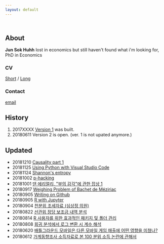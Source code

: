 ```yaml
---
layout: default
---
```


<header> 
<!-- Global site tag (gtag.js) - Google Analytics -->
<script async src="https://www.googletagmanager.com/gtag/js?id=UA-121062878-1"></script>
<script>
  window.dataLayer = window.dataLayer || [];
  function gtag(){dataLayer.push(arguments);}
  gtag('js', new Date());

  gtag('config', 'UA-121062878-1');
</script>
</header>

## About 
**Jun Sok Huhh** lost in economics but still haven't found what i'm looking for, 
PhD in Economics 


### CV 
[Short](https://rawgit.com/anarinsk/anarinsk.github.io/master/cv/short.html)
/ 
[Long](https://rawgit.com/anarinsk/anarinsk.github.io/master/cv/long.html)

### Contact 
[email](mailto:anarinsk@gmail.com)

## History

  1. 2017XXXX [Version 1](http://lostineconomics.netlify.com) was built. 
  2. 20180611 Version 2 is open. (ver. 1 is not upated anymore.)

## Updated 
  * 20181210 [Causality part 1](https://rawcdn.githack.com/anarinsk/public_writing/master/causality/causality_part1.html)
  * 20181125 [Using Python with Visual Studio Code](https://rawcdn.githack.com/anarinsk/public_writing/master/conda_vsc/conda_vsc.html)
  * 20181124 [Shannon's entropy](https://rawcdn.githack.com/anarinsk/public_writing/master/entropy/Entropy.html)
  * 20181002 [p-hacking](https://rawcdn.githack.com/anarinsk/public_writing/master/p_hacking/phacking.html)
  * 20181001 [댄 에리얼리, "부의 감각"에 관한 잡상 1](https://rawcdn.githack.com/anarinsk/public_writing/master/dollars_sense/Ariely_money_1.html)
  * 20180917 [Weighing Problem of Bachet de Méziriac ](https://rawcdn.githack.com/anarinsk/public_writing/master/bachet_scale/main.html)
  * 20180905 [Writing on Github](https://rawcdn.githack.com/anarinsk/public_writing/master/workflow_with_github/main.html)
  * 20180905 [R with Jupyter](https://rawcdn.githack.com/anarinsk/public_writing/master/jupyter_r/main.html)
  * 20180904 [천분위 조세자료 (심상정 의원)](https://github.com/anarinsk/simsangjung/blob/master/README.md)
  * 20180822 [선관위 정당 보조금 내역 분석](https://github.com/anarinsk/korparty_subsidy/blob/master/README.md)
  * 20180814 [R 사용자를 위한 효과적인 패키지 및 폴더 관리](https://rawgit.com/anarinsk/public_writing/master/head-of-r/2018-08-14-head-of-r.html)
  * 20180808 [회귀 분석에서 로그 변환 시 계수 해석](https://rawgit.com/anarinsk/public_writing/master/logtransformation/2018-08-07-logwithlevel.nb.html)
  * 20180620 [배틀그라운드 모바일은 다른 모바일 게임 매출에 어떤 영향을 미쳤나?](https://rawgit.com/anarinsk/bg-effect/master/documentation/posting.html)
  * 20180612 [가계동향조사 소득자료로 본 100 분위 소득 논란에 관해서](https://rawgit.com/anarinsk/MDIS/master/documentation/posting.html) 

<!--stackedit_data:
eyJoaXN0b3J5IjpbMjQ1Mjc1NSwtNDYwOTQ5MDExLC0xNDEzMD
Q3OTk4LDk2NDg5NTgzMCwxMjMzMDQ5NjAsLTE2NzA4Mzk0NDks
LTI4NDQ3MzAwMywtMTY2OTQ0Mjg5MV19
-->
